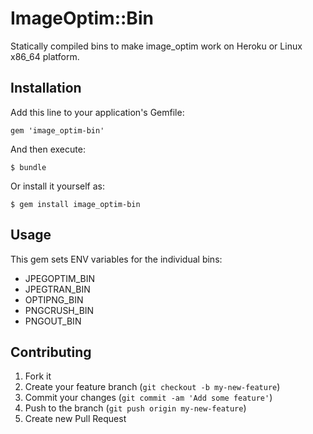 # ImageOptim::Bin

Statically compiled bins to make image_optim work on Heroku or Linux
x86_64 platform.

## Installation

Add this line to your application's Gemfile:

    gem 'image_optim-bin'

And then execute:

    $ bundle

Or install it yourself as:

    $ gem install image_optim-bin

## Usage

This gem sets ENV variables for the individual bins:

- JPEGOPTIM_BIN
- JPEGTRAN_BIN
- OPTIPNG_BIN
- PNGCRUSH_BIN
- PNGOUT_BIN

## Contributing

1. Fork it
2. Create your feature branch (`git checkout -b my-new-feature`)
3. Commit your changes (`git commit -am 'Add some feature'`)
4. Push to the branch (`git push origin my-new-feature`)
5. Create new Pull Request
